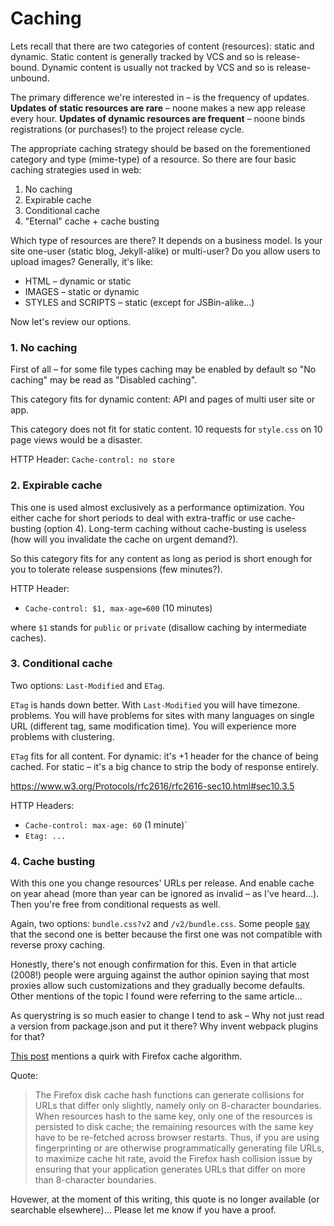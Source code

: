# Caching

Lets recall that there are two categories of content (resources): static and dynamic.
Static content is generally tracked by VCS and so is release-bound. Dynamic content
is usually not tracked by VCS and so is release-unbound.

The primary difference we're interested in – is the frequency of updates.
**Updates of static resources are rare** – noone makes a new app release every hour.
**Updates of dynamic resources are frequent** – noone binds registrations (or purchases!) to the project release cycle.

The appropriate caching strategy should be based on the forementioned category and type (mime-type)
of a resource. So there are four basic caching strategies used in web:

1. No caching
2. Expirable cache
3. Conditional cache
4. "Eternal" cache + cache busting

Which type of resources are there? It depends on a business model. Is your site one-user (static blog, Jekyll-alike)
or multi-user? Do you allow users to upload images? Generally, it's like:

* HTML – dynamic or static
* IMAGES – static or dynamic
* STYLES and SCRIPTS – static (except for JSBin-alike...)

Now let's review our options.

### 1. No caching

First of all – for some file types caching may be enabled by default so "No caching" may be read
as "Disabled caching".

This category fits for dynamic content: API and pages of multi user site or app.

This category does not fit for static content. 10 requests for `style.css` on 10 page views would be a
disaster.

HTTP Header: `Cache-control: no store`

### 2. Expirable cache

This one is used almost exclusively as a performance optimization. You either cache for short periods
to deal with extra-traffic or use cache-busting (option 4). Long-term caching without cache-busting
is useless (how will you invalidate the cache on urgent demand?).

So this category fits for any content as long as period is short enough for you to tolerate release
suspensions (few minutes?).

HTTP Header:

* `Cache-control: $1, max-age=600` (10 minutes)

where `$1` stands for `public` or `private` (disallow caching by intermediate caches).

### 3. Conditional cache

Two options: `Last-Modified` and `ETag`.

`ETag` is hands down better. With `Last-Modified` you will have timezone. problems. You will have
problems for sites with many languages on single URL (different tag, same modification time). You
will experience more problems with clustering.

`ETag` fits for all content. For dynamic: it's +1 header for the chance of being cached.
For static – it's a big chance to strip the body of response entirely.

https://www.w3.org/Protocols/rfc2616/rfc2616-sec10.html#sec10.3.5

HTTP Headers:

* `Cache-control: max-age: 60` (1 minute)`
* `Etag: ...`

### 4. Cache busting

With this one you change resources' URLs per release. And enable cache on year ahead (more than year
can be ignored as invalid – as I've heard...). Then you're free from conditional requests as well.

Again, two options: `bundle.css?v2` and `/v2/bundle.css`.
Some people [say](https://www.stevesouders.com/blog/2008/08/23/revving-filenames-dont-use-querystring/)
that the second one is better because the first one was not compatible with reverse proxy caching.

Honestly, there's not enough confirmation for this. Even in that article (2008!) people were arguing against
the author opinion saying that most proxies allow such customizations and they gradually become defaults.
Other mentions of the topic I found were referring to the same article...

As querystring is so much easier to change I tend to ask – Why not just read a version from package.json
and put it there? Why invent webpack plugins for that?

[This post](http://webmasters.stackexchange.com/questions/52948/url-with-query-disables-caching/52950)
mentions a quirk with Firefox cache algorithm.

Quote:

> The Firefox disk cache hash functions can generate collisions for URLs that differ only slightly,
namely only on 8-character boundaries. When resources hash to the same key, only one of the resources
is persisted to disk cache; the remaining resources with the same key have to be re-fetched across
browser restarts. Thus, if you are using fingerprinting or are otherwise programmatically generating
file URLs, to maximize cache hit rate, avoid the Firefox hash collision issue by ensuring that your
application generates URLs that differ on more than 8-character boundaries.

Hovewer, at the moment of this writing, this quote is no longer available (or searchable elsewhere)...
Please let me know if you have a proof.
